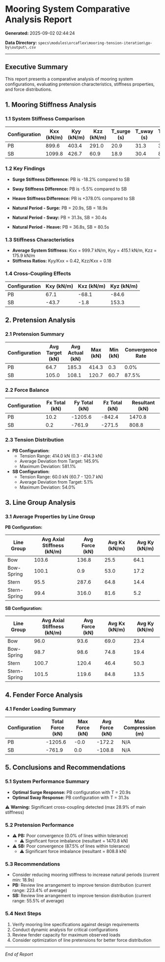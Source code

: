 # Mooring System Comparative Analysis Report

**Generated:** 2025-09-02 02:44:24

**Data Directory:** `specs\modules\orcaflex\mooring-tension-iteration\go-by\output\.csv`

---

## Executive Summary

This report presents a comparative analysis of mooring system configurations, 
evaluating pretension characteristics, stiffness properties, and force distributions.


## 1. Mooring Stiffness Analysis

### 1.1 System Stiffness Comparison

| Configuration | Kxx (kN/m) | Kyy (kN/m) | Kzz (kN/m) | T_surge (s) | T_sway (s) | T_heave (s) |
|--------------|------------|------------|------------|-------------|------------|-------------|
| PB | 899.6 | 403.4 | 291.0 | 20.9 | 31.3 | 36.8 |
| SB | 1099.8 | 426.7 | 60.9 | 18.9 | 30.4 | 80.5 |

### 1.2 Key Findings

- **Surge Stiffness Difference:** PB is -18.2% compared to SB
- **Sway Stiffness Difference:** PB is -5.5% compared to SB
- **Heave Stiffness Difference:** PB is +378.0% compared to SB

- **Natural Period - Surge:** PB = 20.9s, SB = 18.9s
- **Natural Period - Sway:** PB = 31.3s, SB = 30.4s
- **Natural Period - Heave:** PB = 36.8s, SB = 80.5s

### 1.3 Stiffness Characteristics

- **Average System Stiffness:** Kxx = 999.7 kN/m, Kyy = 415.1 kN/m, Kzz = 175.9 kN/m
- **Stiffness Ratios:** Kyy/Kxx = 0.42, Kzz/Kxx = 0.18

### 1.4 Cross-Coupling Effects

| Configuration | Kxy (kN/m) | Kxz (kN/m) | Kyz (kN/m) |
|--------------|------------|------------|------------|
| PB | 67.1 | -68.1 | -84.6 |
| SB | -43.7 | -1.8 | 153.3 |

## 2. Pretension Analysis

### 2.1 Pretension Summary

| Configuration | Avg Target (kN) | Avg Actual (kN) | Max (kN) | Min (kN) | Convergence Rate |
|--------------|-----------------|-----------------|----------|----------|------------------|
| PB | 64.7 | 185.3 | 414.3 | 0.3 | 0.0% |
| SB | 105.0 | 108.1 | 120.7 | 60.7 | 87.5% |

### 2.2 Force Balance

| Configuration | Fx Total (kN) | Fy Total (kN) | Fz Total (kN) | Resultant (kN) |
|--------------|---------------|---------------|---------------|----------------|
| PB | 10.2 | -1205.6 | -842.4 | 1470.8 |
| SB | 0.2 | -761.9 | -271.5 | 808.8 |

### 2.3 Tension Distribution

- **PB Configuration:**
  - Tension Range: 414.0 kN (0.3 - 414.3 kN)
  - Average Deviation from Target: 145.9%
  - Maximum Deviation: 581.1%
- **SB Configuration:**
  - Tension Range: 60.0 kN (60.7 - 120.7 kN)
  - Average Deviation from Target: 5.1%
  - Maximum Deviation: 54.0%

## 3. Line Group Analysis

### 3.1 Average Properties by Line Group


**PB Configuration:**

| Line Group | Avg Axial Stiffness (kN/m) | Avg Force (kN) | Avg Kx (kN/m) | Avg Ky (kN/m) |
|------------|---------------------------|----------------|---------------|---------------|
| Bow | 103.6 | 136.8 | 25.5 | 64.1 |
| Bow-Spring | 100.1 | 0.9 | 53.0 | 17.2 |
| Stern | 95.5 | 287.6 | 64.8 | 14.4 |
| Stern-Spring | 99.4 | 316.0 | 81.6 | 5.2 |

**SB Configuration:**

| Line Group | Avg Axial Stiffness (kN/m) | Avg Force (kN) | Avg Kx (kN/m) | Avg Ky (kN/m) |
|------------|---------------------------|----------------|---------------|---------------|
| Bow | 96.0 | 93.6 | 69.0 | 23.4 |
| Bow-Spring | 98.7 | 98.6 | 74.8 | 19.4 |
| Stern | 100.7 | 120.4 | 46.4 | 50.3 |
| Stern-Spring | 101.5 | 119.6 | 84.8 | 13.5 |

## 4. Fender Force Analysis

### 4.1 Fender Loading Summary

| Configuration | Total Force (kN) | Max Force (kN) | Avg Force (kN) | Max Compression (m) |
|--------------|------------------|----------------|----------------|-------------------|
| PB | -1205.6 | -0.0 | -172.2 | N/A |
| SB | -761.9 | 0.0 | -108.8 | N/A |

## 5. Conclusions and Recommendations

### 5.1 System Performance Summary

- **Optimal Surge Response:** PB configuration with T = 20.9s
- **Optimal Sway Response:** PB configuration with T = 31.3s

⚠️ **Warning:** Significant cross-coupling detected (max 28.9% of main stiffness)

### 5.2 Pretension Performance

- ⚠️ **PB:** Poor convergence (0.0% of lines within tolerance)
  - ⚠️ Significant force imbalance (resultant = 1470.8 kN)
- ⚠️ **SB:** Poor convergence (87.5% of lines within tolerance)
  - ⚠️ Significant force imbalance (resultant = 808.8 kN)

### 5.3 Recommendations

- Consider reducing mooring stiffness to increase natural periods (current min: 18.9s)
- **PB:** Review line arrangement to improve tension distribution (current range: 223.4% of average)
- **SB:** Review line arrangement to improve tension distribution (current range: 55.5% of average)

### 5.4 Next Steps

1. Verify mooring line specifications against design requirements
2. Conduct dynamic analysis for critical configurations
3. Review fender capacity for maximum observed loads
4. Consider optimization of line pretensions for better force distribution

---

*End of Report*